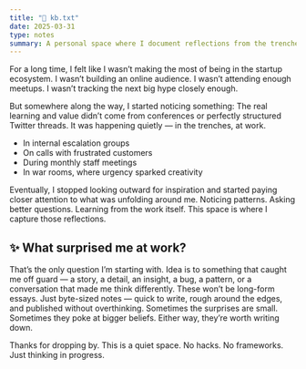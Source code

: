 ```yaml
---
title: "📝 kb.txt"
date: 2025-03-31
type: notes
summary: A personal space where I document reflections from the trenches — because the real learning isn’t in threads or conference halls, but in the raw, everyday stories unfolding at work.
---
```


For a long time, I felt like I wasn’t making the most of being in the startup ecosystem.  I wasn’t building an online audience. I wasn’t attending enough meetups. I wasn’t tracking the next big hype closely enough.

But somewhere along the way, I started noticing something:  The real learning and value didn’t come from conferences or perfectly structured Twitter threads.  It was happening quietly — in the trenches, at work.

- In internal escalation groups  
- On calls with frustrated customers  
- During monthly staff meetings  
- In war rooms, where urgency sparked creativity  

Eventually, I stopped looking outward for inspiration and started paying closer attention to what was unfolding around me. Noticing patterns. Asking better questions. Learning from the work itself. This space is where I capture those reflections.


## ✨ What surprised me at work?

That’s the only question I’m starting with. Idea is to something that caught me off guard — a story, a detail, an insight, a bug, a pattern, or a conversation that made me think differently. These won’t be long-form essays. Just byte-sized notes — quick to write, rough around the edges, and published without overthinking. Sometimes the surprises are small. Sometimes they poke at bigger beliefs. Either way, they’re worth writing down.

Thanks for dropping by. This is a quiet space. No hacks. No frameworks. Just thinking in progress.
